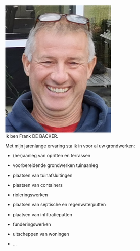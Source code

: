 <div class = "dp-box">
    <div class = "left">
        <img src = "/assets/images/Frank.jpg" class = "dp">
    </div>
    <div class = "right">
        Ik ben Frank DE BACKER.
    </div>
</div>

Met mijn jarenlange ervaring sta ik in voor al uw grondwerken:

- (her)aanleg van opritten en terrassen

- voorbereidende grondwerken tuinaanleg

- plaatsen van tuinafsluitingen

- plaatsen van containers

- rioleringswerken

- plaatsen van septische en regenwaterputten

- plaatsen van infiltratieputten

- funderingswerken

- uitscheppen van woningen

- ...